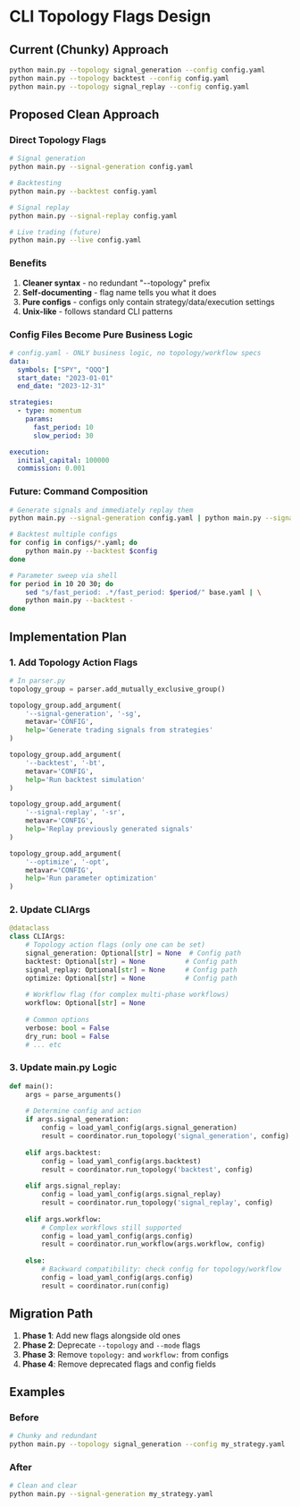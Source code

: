 # CLI Topology Flags Design

## Current (Chunky) Approach
```bash
python main.py --topology signal_generation --config config.yaml
python main.py --topology backtest --config config.yaml
python main.py --topology signal_replay --config config.yaml
```

## Proposed Clean Approach

### Direct Topology Flags
```bash
# Signal generation
python main.py --signal-generation config.yaml

# Backtesting
python main.py --backtest config.yaml

# Signal replay
python main.py --signal-replay config.yaml

# Live trading (future)
python main.py --live config.yaml
```

### Benefits
1. **Cleaner syntax** - no redundant "--topology" prefix
2. **Self-documenting** - flag name tells you what it does
3. **Pure configs** - configs only contain strategy/data/execution settings
4. **Unix-like** - follows standard CLI patterns

### Config Files Become Pure Business Logic
```yaml
# config.yaml - ONLY business logic, no topology/workflow specs
data:
  symbols: ["SPY", "QQQ"]
  start_date: "2023-01-01"
  end_date: "2023-12-31"

strategies:
  - type: momentum
    params:
      fast_period: 10
      slow_period: 30

execution:
  initial_capital: 100000
  commission: 0.001
```

### Future: Command Composition
```bash
# Generate signals and immediately replay them
python main.py --signal-generation config.yaml | python main.py --signal-replay -

# Backtest multiple configs
for config in configs/*.yaml; do
    python main.py --backtest $config
done

# Parameter sweep via shell
for period in 10 20 30; do
    sed "s/fast_period: .*/fast_period: $period/" base.yaml | \
    python main.py --backtest -
done
```

## Implementation Plan

### 1. Add Topology Action Flags
```python
# In parser.py
topology_group = parser.add_mutually_exclusive_group()

topology_group.add_argument(
    '--signal-generation', '-sg',
    metavar='CONFIG',
    help='Generate trading signals from strategies'
)

topology_group.add_argument(
    '--backtest', '-bt',
    metavar='CONFIG',
    help='Run backtest simulation'
)

topology_group.add_argument(
    '--signal-replay', '-sr',
    metavar='CONFIG',
    help='Replay previously generated signals'
)

topology_group.add_argument(
    '--optimize', '-opt',
    metavar='CONFIG',
    help='Run parameter optimization'
)
```

### 2. Update CLIArgs
```python
@dataclass
class CLIArgs:
    # Topology action flags (only one can be set)
    signal_generation: Optional[str] = None  # Config path
    backtest: Optional[str] = None          # Config path
    signal_replay: Optional[str] = None     # Config path
    optimize: Optional[str] = None          # Config path
    
    # Workflow flag (for complex multi-phase workflows)
    workflow: Optional[str] = None
    
    # Common options
    verbose: bool = False
    dry_run: bool = False
    # ... etc
```

### 3. Update main.py Logic
```python
def main():
    args = parse_arguments()
    
    # Determine config and action
    if args.signal_generation:
        config = load_yaml_config(args.signal_generation)
        result = coordinator.run_topology('signal_generation', config)
        
    elif args.backtest:
        config = load_yaml_config(args.backtest)
        result = coordinator.run_topology('backtest', config)
        
    elif args.signal_replay:
        config = load_yaml_config(args.signal_replay)
        result = coordinator.run_topology('signal_replay', config)
        
    elif args.workflow:
        # Complex workflows still supported
        config = load_yaml_config(args.config)
        result = coordinator.run_workflow(args.workflow, config)
        
    else:
        # Backward compatibility: check config for topology/workflow
        config = load_yaml_config(args.config)
        result = coordinator.run(config)
```

## Migration Path

1. **Phase 1**: Add new flags alongside old ones
2. **Phase 2**: Deprecate `--topology` and `--mode` flags
3. **Phase 3**: Remove `topology:` and `workflow:` from configs
4. **Phase 4**: Remove deprecated flags and config fields

## Examples

### Before
```bash
# Chunky and redundant
python main.py --topology signal_generation --config my_strategy.yaml
```

### After
```bash
# Clean and clear
python main.py --signal-generation my_strategy.yaml
```